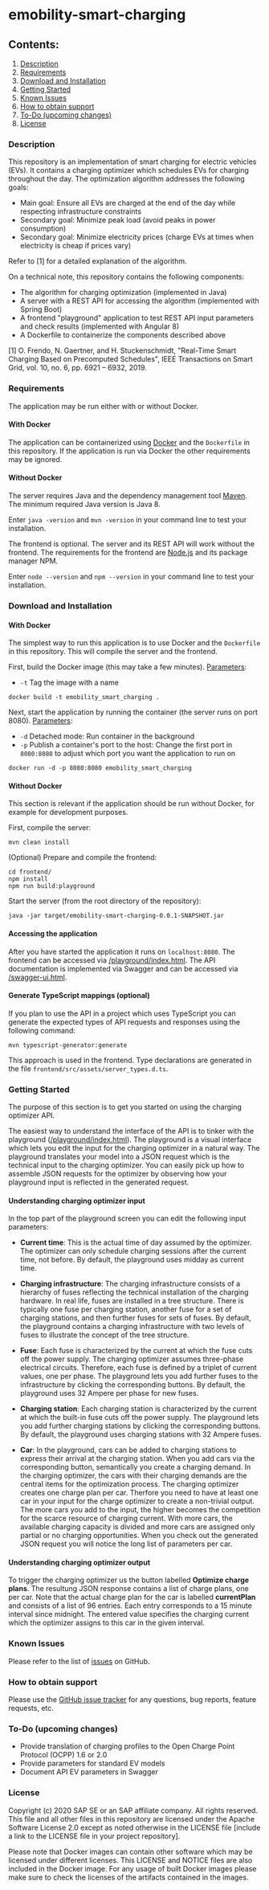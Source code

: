 # emobility-smart-charging

## Contents:
1. [Description](#description)
1. [Requirements](#requirements)
1. [Download and Installation](#download-and-installation)
1. [Getting Started](#getting-started)
1. [Known Issues](#known-issues)
1. [How to obtain support](#how-to-obtain-support)
1. [To-Do (upcoming changes)](#to-do-upcoming-changes)
1. [License](#license)


### Description
This repository is an implementation of smart charging for electric vehicles (EVs). It contains a charging optimizer which schedules EVs for charging throughout the day. 
The optimization algorithm addresses the following goals: 
- Main goal: Ensure all EVs are charged at the end of the day while respecting infrastructure constraints
- Secondary goal: Minimize peak load (avoid peaks in power consumption)
- Secondary goal: Minimize electricity prices (charge EVs at times when electricity is cheap if prices vary)

Refer to [1] for a detailed explanation of the algorithm. 

On a technical note, this repository contains the following components: 
- The algorithm for charging optimization (implemented in Java)
- A server with a REST API for accessing the algorithm (implemented with Spring Boot)
- A frontend "playground" application to test REST API input parameters and check results (implemented with Angular 8)
- A Dockerfile to containerize the components described above


[1] O. Frendo, N. Gaertner, and H. Stuckenschmidt, "Real-Time Smart Charging Based on Precomputed Schedules", IEEE Transactions on Smart Grid, vol. 10, no. 6, pp. 6921 – 6932, 2019.


### Requirements
The application may be run either with or without Docker. 

#### With Docker 
The application can be containerized using [Docker](https://docs.docker.com/install/) and the `Dockerfile` in this repository. If the application is run via Docker the other requirements may be ignored. 

#### Without Docker
The server requires Java and the dependency management tool [Maven](https://maven.apache.org/). 
The minimum required Java version is Java 8. 

Enter `java -version` and `mvn -version` in your command line to test your installation. 

The frontend is optional. The server and its REST API will work without the frontend. 
The requirements for the frontend are [Node.js](https://nodejs.org/en/) and its package manager NPM. 

Enter `node --version` and `npm --version` in your command line to test your installation. 



### Download and Installation
#### With Docker
The simplest way to run this application is to use Docker and the `Dockerfile` in this repository. 
This will compile the server and the frontend. 

First, build the Docker image (this may take a few minutes). 
[Parameters](https://docs.docker.com/engine/reference/commandline/build/): 
- `-t` Tag the image with a name
``` 
docker build -t emobility_smart_charging .
```

Next, start the application by running the container (the server runs on port 8080). 
[Parameters](https://docs.docker.com/engine/reference/run/): 
- `-d` Detached mode: Run container in the background
- `-p` Publish a container's port to the host: Change the first port in `8080:8080` to adjust which port you want the application to run on
```
docker run -d -p 8080:8080 emobility_smart_charging
```

#### Without Docker
This section is relevant if the application should be run without Docker, for example for development purposes. 

First, compile the server: 
```
mvn clean install
```

(Optional) Prepare and compile the frontend: 
```
cd frontend/
npm install
npm run build:playground
```

Start the server (from the root directory of the repository): 
```
java -jar target/emobility-smart-charging-0.0.1-SNAPSHOT.jar
```

#### Accessing the application
After you have started the application it runs on `localhost:8080`. 
The frontend can be accessed via [/playground/index.html](http://localhost:8080/playground/index.html). 
The API documentation is implemented via Swagger and can be accessed via [/swagger-ui.html](http://localhost:8080/swagger-ui.html). 


#### Generate TypeScript mappings (optional)
If you plan to use the API in a project which uses TypeScript you can generate the expected types of API requests and responses using the following command: 
``` 
mvn typescript-generator:generate
```
This approach is used in the frontend. Type declarations are generated in the file `frontend/src/assets/server_types.d.ts`. 

### Getting Started
The purpose of this section is to get you started on using the charging optimizer API. 

The easiest way to understand the interface of the API is to tinker with the playground ([/playground/index.html](http://localhost:8080/playground/index.html)). The playground is a visual interface which lets you edit the input for the charging optimizer in a natural way. The playground translates your model into a JSON request which is the technical input to the charging optimizer. You can easily pick up how to assemble JSON requests for the optimizer by observing how your playground input is reflected in the generated request.

#### Understanding charging optimizer input
In the top part of the playground screen you can edit the following input parameters:
* **Current time**: This is the actual time of day assumed by the optimizer. The optimizer can only schedule charging sessions after the current time, not before. By default, the playground uses midday as current time. 

* **Charging infrastructure**: The charging infrastructure consists of a hierarchy of fuses reflecting the technical installation of the charging hardware. In real life, fuses are installed in a tree structure. There is typically one fuse per charging station, another fuse for a set of charging stations, and then further fuses for sets of fuses. By default, the playground contains a charging infrastructure with two levels of fuses to illustrate the concept of the tree structure.

* **Fuse**: Each fuse is characterized by the current at which the fuse cuts off the power supply. The charging optimizer assumes three-phase electrical circuits. Therefore, each fuse is defined by a triplet of current values, one per phase. The playground lets you add further fuses to the infrastructure by clicking the corresponding buttons. By default, the playground uses 32 Ampere per phase for new fuses.
* **Charging station**: Each charging station is characterized by the current at which the built-in fuse cuts off the power supply. The playground lets you add further charging stations by clicking the corresponding buttons. By default, the playground uses charging stations with 32 Ampere fuses.

* **Car**: In the playground, cars can be added to charging stations to express their arrival at the charging station. When you add cars via the corresponding button, semantically you create a charging demand. In the charging optimizer, the cars with their charging demands are the central items for the optimization process. The charging optimizer creates one charge plan per car. Therfore you need to have at least one car in your input for the charge optimizer to create a non-trivial output. The more cars you add to the input, the higher becomes the competition for the scarce resource of charging current. With more cars, the available charging capacity is divided and more cars are assigned only partial or no charging opportunities.
When you check out the generated JSON request you will notice the long list of parameters per car.

#### Understanding charging optimizer output
To trigger the charging optimizer us the button labelled **Optimize charge plans**. The resultung JSON response contains a list of charge plans, one per car. Note that the actual charge plan for the car is labelled **currentPlan** and consists of a list of 96 entries. Each entry corresponds to a 15 minute interval since midnight. The entered value specifies the charging current which the optimizer assigns to this car in the given interval.

### Known Issues
Please refer to the list of [issues](../../issues) on GitHub.


### How to obtain support
Please use the [GitHub issue tracker](../../issues) for any questions, bug reports, feature requests, etc.



### To-Do (upcoming changes) 
- Provide translation of charging profiles to the Open Charge Point Protocol (OCPP) 1.6 or 2.0 
- Provide parameters for standard EV models 
- Document API EV parameters in Swagger

### License
Copyright (c) 2020 SAP SE or an SAP affiliate company. All rights reserved. This file and all other files in this repository are licensed under the Apache Software License 2.0 except as noted otherwise in the LICENSE file [include a link to the LICENSE file in your project repository].

Please note that Docker images can contain other software which may be licensed under different licenses. This LICENSE and NOTICE files are also included in the Docker image. For any usage of built Docker images please make sure to check the licenses of the artifacts contained in the images.
